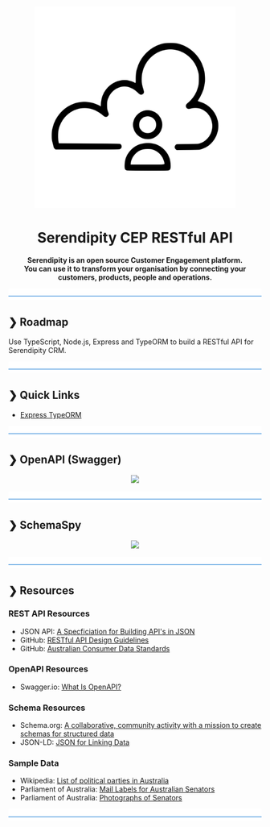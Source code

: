 <p align="center">
  <img src="./serendipity-logo.svg" alt="Serendipity" width="400"/>
</p>

<h1 align="center">Serendipity CEP RESTful API</h1>

<p align="center">
  <b>Serendipity is an open source Customer Engagement platform.</b></br>
  <b>You can use it to transform your organisation by connecting your customers, products, people and operations.</b></br>
</p>

![divider](./divider.png)

## ❯ Roadmap

Use TypeScript, Node.js, Express and TypeORM to build a RESTful API for Serendipity CRM.

![divider](./divider.png)

## ❯ Quick Links

* [Express TypeORM](https://github.com/Robinyo/serendipity-api/tree/master/projects/express-typeorm)

![divider](./divider.png)

## ❯ OpenAPI (Swagger)

<p align="center">
  <img src="https://github.com/Robinyo/serendipity-api/blob/master/screen-shots/redoc.png">
</p>

![divider](./divider.png)

## ❯ SchemaSpy

<p align="center">
  <img src="https://github.com/Robinyo/serendipity-api/blob/master/screen-shots/schema-spy-compact.png">
</p>

![divider](./divider.png)

## ❯ Resources

### REST API Resources

* JSON API: [A Specficiation for Building API's in JSON](https://jsonapi.org/)
* GitHub: [RESTful API Design Guidelines](https://github.com/Robinyo/restful-api-design-guidelines)
* GitHub: [Australian Consumer Data Standards](https://consumerdatastandardsaustralia.github.io/standards/#introduction)

### OpenAPI Resources

* Swagger.io: [What Is OpenAPI?](https://swagger.io/docs/specification/about/)

### Schema Resources

* Schema.org: [A collaborative, community activity with a mission to create schemas for structured data](https://swagger.io/docs/specification/about/)
* JSON-LD: [JSON for Linking Data](https://json-ld.org)

### Sample Data

* Wikipedia: [List of political parties in Australia](https://en.wikipedia.org/wiki/List_of_political_parties_in_Australia)
* Parliament of Australia: [Mail Labels for Australian Senators](https://www.aph.gov.au/Senators_and_Members/Guidelines_for_Contacting_Senators_and_Members/Address_labels_and_CSV_files)
* Parliament of Australia: [Photographs of Senators](https://www.aph.gov.au/Senators_and_Members/Senators/Senators_photos)

![divider](./divider.png)
